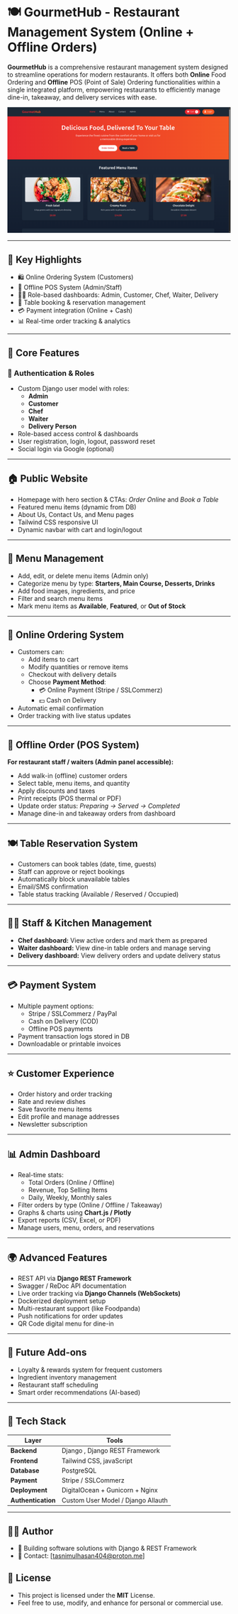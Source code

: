 # 🍽️ GourmetHub - Restaurant Management System (Online + Offline Orders)

**GourmetHub** is a comprehensive restaurant management system designed to streamline operations for modern restaurants. It offers both **Online** Food Ordering and **Offline** POS (Point of Sale) Ordering functionalities within a single integrated platform, empowering restaurants to efficiently manage dine-in, takeaway, and delivery services with ease.


![Screenshot](./static/img/resturant_UI.png)


---

## 🚀 Key Highlights

- 🛍️ Online Ordering System (Customers)
- 🧾 Offline POS System (Admin/Staff)
- 🧑‍🍳 Role-based dashboards: Admin, Customer, Chef, Waiter, Delivery
- 📅 Table booking & reservation management
- 💳 Payment integration (Online + Cash)
- 📊 Real-time order tracking & analytics

---

## 🧱 Core Features

### 🔐 Authentication & Roles
- Custom Django user model with roles:
  - **Admin**
  - **Customer**
  - **Chef**
  - **Waiter**
  - **Delivery Person**
- Role-based access control & dashboards
- User registration, login, logout, password reset
- Social login via Google (optional)

---

## 🏠 Public Website
- Homepage with hero section & CTAs: *Order Online* and *Book a Table*  
- Featured menu items (dynamic from DB)
- About Us, Contact Us, and Menu pages
- Tailwind CSS responsive UI
- Dynamic navbar with cart and login/logout

---

## 🍔 Menu Management
- Add, edit, or delete menu items (Admin only)
- Categorize menu by type: **Starters, Main Course, Desserts, Drinks**
- Add food images, ingredients, and price
- Filter and search menu items
- Mark menu items as **Available**, **Featured**, or **Out of Stock**

---

## 🛒 Online Ordering System
- Customers can:
  - Add items to cart  
  - Modify quantities or remove items  
  - Checkout with delivery details  
  - Choose **Payment Method**:
    - 💳 Online Payment (Stripe / SSLCommerz)
    - 💵 Cash on Delivery
- Automatic email confirmation
- Order tracking with live status updates

---

## 🧾 Offline Order (POS System)
**For restaurant staff / waiters (Admin panel accessible):**

- Add walk-in (offline) customer orders
- Select table, menu items, and quantity
- Apply discounts and taxes
- Print receipts (POS thermal or PDF)
- Update order status: *Preparing → Served → Completed*
- Manage dine-in and takeaway orders from dashboard

---

## 🍽️ Table Reservation System
- Customers can book tables (date, time, guests)
- Staff can approve or reject bookings
- Automatically block unavailable tables
- Email/SMS confirmation
- Table status tracking (Available / Reserved / Occupied)

---

## 👩‍🍳 Staff & Kitchen Management
- **Chef dashboard:** View active orders and mark them as prepared
- **Waiter dashboard:** View dine-in table orders and manage serving
- **Delivery dashboard:** View delivery orders and update delivery status

---

## 💳 Payment System
- Multiple payment options:
  - Stripe / SSLCommerz / PayPal
  - Cash on Delivery (COD)
  - Offline POS payments
- Payment transaction logs stored in DB
- Downloadable or printable invoices

---

## ⭐ Customer Experience
- Order history and order tracking
- Rate and review dishes
- Save favorite menu items
- Edit profile and manage addresses
- Newsletter subscription

---

## 📊 Admin Dashboard
- Real-time stats:
  - Total Orders (Online / Offline)
  - Revenue, Top Selling Items
  - Daily, Weekly, Monthly sales
- Filter orders by type (Online / Offline / Takeaway)
- Graphs & charts using **Chart.js / Plotly**
- Export reports (CSV, Excel, or PDF)
- Manage users, menu, orders, and reservations

---

## 🌍 Advanced Features
- REST API via **Django REST Framework**
- Swagger / ReDoc API documentation
- Live order tracking via **Django Channels (WebSockets)**
- Dockerized deployment setup
- Multi-restaurant support (like Foodpanda)
- Push notifications for order updates
- QR Code digital menu for dine-in

---

## 🔮 Future Add-ons
- Loyalty & rewards system for frequent customers
- Ingredient inventory management
- Restaurant staff scheduling
- Smart order recommendations (AI-based)

---

## 🧩 Tech Stack

| Layer | Tools |
|-------|--------|
| **Backend** | Django , Django REST Framework |
| **Frontend** | Tailwind CSS, javaScript |
| **Database** | PostgreSQL |
| **Payment** | Stripe / SSLCommerz |
| **Deployment** | DigitalOcean + Gunicorn + Nginx |
| **Authentication** | Custom User Model / Django Allauth |

---

## 🧑‍💻 Author

- 💼 Building software solutions with Django & REST Framework
- 📧 Contact: [tasnimulhasan404@proton.me]

## 🪪 License

- This project is licensed under the **MIT** License.
- Feel free to use, modify, and enhance for personal or commercial use.


